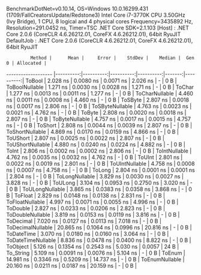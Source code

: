 
BenchmarkDotNet=v0.10.14, OS=Windows 10.0.16299.431 (1709/FallCreatorsUpdate/Redstone3)
Intel Core i7-3770K CPU 3.50GHz (Ivy Bridge), 1 CPU, 8 logical and 4 physical cores
Frequency=3435892 Hz, Resolution=291.0452 ns, Timer=TSC
.NET Core SDK=2.1.103
  [Host]     : .NET Core 2.0.6 (CoreCLR 4.6.26212.01, CoreFX 4.6.26212.01), 64bit RyuJIT
  DefaultJob : .NET Core 2.0.6 (CoreCLR 4.6.26212.01, CoreFX 4.6.26212.01), 64bit RyuJIT


             Method |      Mean |     Error |    StdDev |    Median |  Gen 0 | Allocated |
------------------- |----------:|----------:|----------:|----------:|-------:|----------:|
             ToBool |  2.028 ns | 0.0080 ns | 0.0071 ns |  2.026 ns |      - |       0 B |
     ToBoolNullable |  1.271 ns | 0.0030 ns | 0.0028 ns |  1.271 ns |      - |       0 B |
             ToChar |  1.277 ns | 0.0013 ns | 0.0011 ns |  1.277 ns |      - |       0 B |
     ToCharNullable |  4.460 ns | 0.0011 ns | 0.0008 ns |  4.460 ns |      - |       0 B |
            ToSByte |  2.807 ns | 0.0018 ns | 0.0017 ns |  2.806 ns |      - |       0 B |
    ToSByteNullable |  4.763 ns | 0.0023 ns | 0.0021 ns |  4.762 ns |      - |       0 B |
             ToByte |  2.808 ns | 0.0020 ns | 0.0018 ns |  2.807 ns |      - |       0 B |
     ToByteNullable |  4.757 ns | 0.0017 ns | 0.0015 ns |  4.757 ns |      - |       0 B |
            ToShort |  2.808 ns | 0.0044 ns | 0.0039 ns |  2.807 ns |      - |       0 B |
    ToShortNullable |  4.869 ns | 0.0170 ns | 0.0159 ns |  4.866 ns |      - |       0 B |
           ToUShort |  2.807 ns | 0.0025 ns | 0.0022 ns |  2.807 ns |      - |       0 B |
   ToUShortNullable |  4.880 ns | 0.0240 ns | 0.0224 ns |  4.882 ns |      - |       0 B |
              ToInt |  2.806 ns | 0.0002 ns | 0.0002 ns |  2.806 ns |      - |       0 B |
      ToIntNullable |  4.762 ns | 0.0035 ns | 0.0032 ns |  4.762 ns |      - |       0 B |
             ToUInt |  2.801 ns | 0.0022 ns | 0.0019 ns |  2.801 ns |      - |       0 B |
     ToUIntNullable |  4.758 ns | 0.0008 ns | 0.0007 ns |  4.758 ns |      - |       0 B |
             ToLong |  2.804 ns | 0.0001 ns | 0.0001 ns |  2.804 ns |      - |       0 B |
     ToLongNullable |  3.829 ns | 0.0030 ns | 0.0027 ns |  3.828 ns |      - |       0 B |
            ToULong |  3.104 ns | 0.0953 ns | 0.2750 ns |  3.020 ns |      - |       0 B |
    ToULongNullable |  3.865 ns | 0.0383 ns | 0.0358 ns |  3.868 ns |      - |       0 B |
            ToFloat |  2.829 ns | 0.0148 ns | 0.0138 ns |  2.831 ns |      - |       0 B |
    ToFloatNullable |  4.997 ns | 0.0071 ns | 0.0055 ns |  4.996 ns |      - |       0 B |
           ToDouble |  2.827 ns | 0.0233 ns | 0.0206 ns |  2.823 ns |      - |       0 B |
   ToDoubleNullable |  3.819 ns | 0.0153 ns | 0.0119 ns |  3.816 ns |      - |       0 B |
          ToDecimal |  7.020 ns | 0.0127 ns | 0.0113 ns |  7.018 ns |      - |       0 B |
  ToDecimalNullable | 20.865 ns | 0.1064 ns | 0.0996 ns | 20.816 ns |      - |       0 B |
         ToDateTime |  3.070 ns | 0.0180 ns | 0.0160 ns |  3.064 ns |      - |       0 B |
 ToDateTimeNullable |  8.836 ns | 0.0478 ns | 0.0400 ns |  8.822 ns |      - |       0 B |
           ToObject |  5.126 ns | 0.1354 ns | 0.2543 ns |  5.030 ns | 0.0057 |      24 B |
          To_String |  5.109 ns | 0.0091 ns | 0.0076 ns |  5.104 ns |      - |       0 B |
             ToEnum | 14.981 ns | 0.3346 ns | 0.5209 ns | 14.737 ns |      - |       0 B |
     ToEnumNullable | 20.160 ns | 0.0211 ns | 0.0187 ns | 20.159 ns |      - |       0 B |
